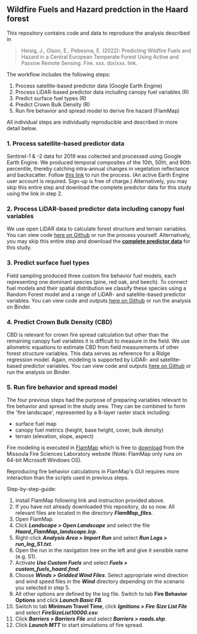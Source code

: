 ## Wildfire Fuels and Hazard predction in the Haard forest

This repository contains code and data to reproduce the analysis described in

> Heisig, J., Olson, E., Pebesma, E. (2022): Predicting Wildfire Fuels and Hazard in a Central European Temperate Forest Using Active and Passive Remote Sensing. Fire. xxx. doi/xxx. link.

The workflow includes the following steps:

1. Process satellite-based predictor data (Google Earth Engine)
2. Process LiDAR-based predictor data including canopy fuel variables (R)
3. Predict surface fuel types (R)
4. Predict Crown Bulk Density (R)
5. Run fire behavior and spread model to derive fire hazard (FlamMap)

All individual steps are individually reproducible and described in more detail below.

### 1. Process satellite-based predictor data

Sentinel-1 & -2 data for 2019 was collected and processed using Google Earth Engine. We produced temporal composites of the 10th, 50th, and 90th percentile, thereby catching intra-annual changes in vegetation reflectance and backscatter. Follow [this link](https://code.earthengine.google.com/5458224e8dc2182e7fecf6bb9398444e) to run the process. (An active Earth Engine user account is required. Sign-up is free of charge.)
Alternatively, you may skip this entire step and download the complete predictor data for this study using the link in step 2.

### 2. Process LiDAR-based predictor data including canopy fuel variables

We use open LiDAR data to calculate forest structure and terrain variables. 
You can view code [here on Github](R/02_LiDAR_processing.md) or run the process yourself. Alternatively, you may skip this entire step and download the [**complete predictor data**](https://uni-muenster.sciebo.de/s/XPEk2uBClq2v3ob) for this study.

### 3. Predict surface fuel types

Field sampling produced three custom fire behavior fuel models, each representing one dominant species (pine, red oak, and beech). To connect fuel models and their spatial distribution we classify these species using a Random Forest model and a range of LiDAR- and satellite-based predictor variables.
You can view code and outputs [here on Github](R/03_spatial_prediction_surface_fuel_models.md) or run the analysis on Binder.

### 4. Predict Crown Bulk Density (CBD)

CBD is relevant for crown fire spread calculation but other than the remaining canopy fuel variables it is difficult to measure in the field. We use allometric equations to estimate CBD from field measurements of other forest structure variables. This data serves as reference for a Ridge regression model. Again, modeling is supported by LiDAR- and satellite-based predictor variables. 
You can view code and outputs [here on Github](R/04_spatial_prediction_crown_bulk_density.md) or run the analysis on Binder.

### 5. Run fire behavior and spread model

The four previous steps had the purpose of preparing variables relevant to fire behavior and spread in the study area. They can be combined to form the 'fire landscape', represented by a 8-layer raster stack including:

- surface fuel map
- canopy fuel metrics (height, base height, cover, bulk density)
- terrain (elevation, slope, aspect)

Fire modeling is executed in [FlamMap](https://www.firelab.org/project/flammap) which is free to [download](https://www.firelab.org/media/709) from the Missoula Fire Sciences Laboratory website (Note: FlamMap only runs on 64-bit Microsoft Windows OS).

Reproducing fire behavior calculations in FlamMap's GUI requires more interaction than the scripts used in previous steps. 

Step-by-step-guide:

1. Install FlamMap following link and instruction provided above.
2. If you have not already downloaded this repository, do so now. All relevant files are located in the directory ***FlamMap_files***.
3. Open FlamMap. 
4. Click ***Landscape > Open Landscape*** and select the file ***Haard_FlamMap_landscape.lcp***.
5. Right-click ***Analysis Area > Import Run*** and select ***Run Logs > run_log_S1.txt***.
6. Open the run in the navigation tree on the left and give it sensible name (e.g. S1).
7. Activate ***Use Custom Fuels*** and select ***Fuels > custom_fuels_haard.fmd***.
8. Choose ***Winds > Gridded Wind Files***. Select appropriate wind direction and wind speed files in the ***Wind*** directory depending on the scenario you selected in step 5.
9. All other options are defined by the log file. Switch to tab **Fire Behavior Options** and click ***Launch Basic FB***.
10. Switch to tab **Minimum Travel Time**, click ***Ignitions > Fire Size List File*** and select ***FireSizeList10000.csv***.
11. Click ***Barriers > Barriers File*** and select ***Barriers > roads.shp***.
12. Click ***Launch MTT*** to start simulations of fire spread. 

